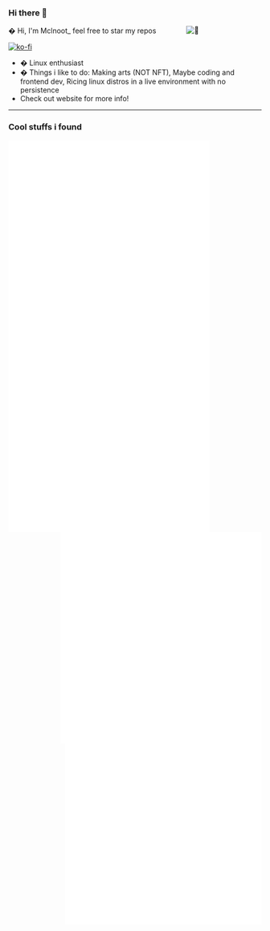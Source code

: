 ### Hi there 👋

� Hi, I'm Mclnoot_ feel free to star my repos
[<img align="right" width="150" alt="🦑" src="https://count.getloli.com/get/@:lowlighter?theme=rule34">](https://fanmclaine.github.io)

[![ko-fi](https://ko-fi.com/img/githubbutton_sm.svg)](https://ko-fi.com/Q5Q3611TP)

- � Linux enthusiast 
- � Things i like to do: Making arts (NOT NFT), Maybe coding and frontend dev, Ricing linux distros in a live environment with no persistence
- Check out website for more info!

--- 
 
### Cool stuffs i found

<img align="left" src="/github-metrics.svg" alt="Metrics" width="401">
<img align="right" src="/media.svg" alt="Amine" width="401">
<img align="right" src="/acheivements.svg" alt="wowowow" width="391">

